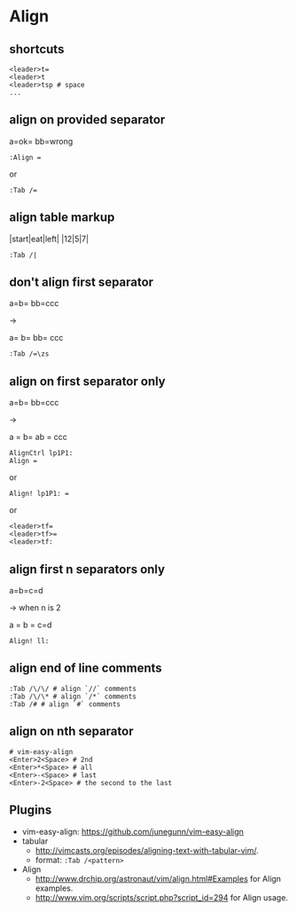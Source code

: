 # Align

## shortcuts

```
<leader>t=
<leader>t
<leader>tsp # space
...
```

## align on provided separator

a=ok=
bb=wrong

```
:Align =
```

or 

```
:Tab /=
```

## align table markup

|start|eat|left|
|12|5|7|

```
:Tab /|
```

## don't align first separator

a=b=
bb=ccc

->

a=   b=
bb=  ccc

```
:Tab /=\zs
```

## align on first separator only

a=b=
bb=ccc

->

a  = b=
ab = ccc

```
AlignCtrl lp1P1:
Align =
```

or

```
Align! lp1P1: =
```

or

```
<leader>tf=
<leader>tf>=
<leader>tf:
```

## align first n separators only

a=b=c=d

-> when n is 2

a = b = c=d

```
Align! ll:
```

## align end of line comments

```
:Tab /\/\/ # align `//` comments
:Tab /\/\* # align `/*` comments
:Tab /# # align `#` comments
```

## align on nth separator

```
# vim-easy-align
<Enter>2<Space> # 2nd
<Enter>*<Space> # all
<Enter>-<Space> # last
<Enter>-2<Space> # the second to the last
```

## Plugins

- vim-easy-align: https://github.com/junegunn/vim-easy-align
- tabular
  - http://vimcasts.org/episodes/aligning-text-with-tabular-vim/.
  - format: `:Tab /<pattern>`
- Align
  - http://www.drchip.org/astronaut/vim/align.html#Examples for Align examples.
  - http://www.vim.org/scripts/script.php?script_id=294 for Align usage.
